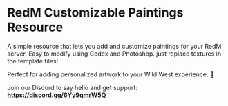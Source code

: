 # RedM Customizable Paintings Resource

A simple resource that lets you add and customize paintings for your RedM server. 
Easy to modify using Codex and Photoshop.
just replace textures in the template files! 

Perfect for adding personalized artwork to your Wild West experience. 🎨

Join our Discord to say hello and get support: **https://discord.gg/6Yy9qmrW5Q**


